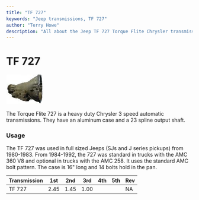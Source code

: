 ```yaml
---
title: "TF 727"
keywords: "Jeep transmissions, TF 727"
author: "Terry Howe"
description: "All about the Jeep TF 727 Torque Flite Chrysler transmission."
---
```

# TF 727

[![727 side](../../img/transmission/factory/727ca000_.jpg)](../../img/transmission/factory/727ca000.jpg)

The Torque Flite 727 is a heavy duty Chrysler 3 speed automatic transmissions. They have an aluminum case and a 23 spline output shaft.

### Usage

The TF 727 was used in full sized Jeeps (SJs and J series pickups) from 1980-1983. From 1984-1992, the 727 was standard in trucks with the AMC 360 V8 and optional in trucks with the AMC 258. It uses the standard AMC bolt pattern. The case is 16" long and 14 bolts hold in the pan.

| Transmission | 1st  | 2nd  | 3rd  | 4th | 5th | Rev |
|--------------|------|------|------|-----|-----|-----|
| TF 727       | 2.45 | 1.45 | 1.00 |     |     | NA  |